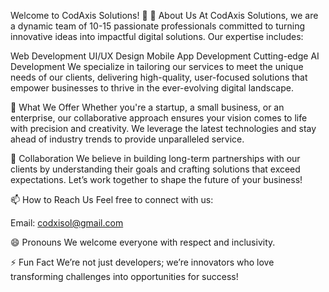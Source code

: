 Welcome to CodAxis Solutions! 👋
🌟 About Us
At CodAxis Solutions, we are a dynamic team of 10-15 passionate professionals committed to turning innovative ideas into impactful digital solutions. Our expertise includes:

Web Development
UI/UX Design
Mobile App Development
Cutting-edge AI Development
We specialize in tailoring our services to meet the unique needs of our clients, delivering high-quality, user-focused solutions that empower businesses to thrive in the ever-evolving digital landscape.

🚀 What We Offer
Whether you're a startup, a small business, or an enterprise, our collaborative approach ensures your vision comes to life with precision and creativity. We leverage the latest technologies and stay ahead of industry trends to provide unparalleled service.

🤝 Collaboration
We believe in building long-term partnerships with our clients by understanding their goals and crafting solutions that exceed expectations. Let’s work together to shape the future of your business!

📫 How to Reach Us
Feel free to connect with us:

Email: codxisol@gmail.com

😄 Pronouns
We welcome everyone with respect and inclusivity.

⚡ Fun Fact
We’re not just developers; we’re innovators who love transforming challenges into opportunities for success!
